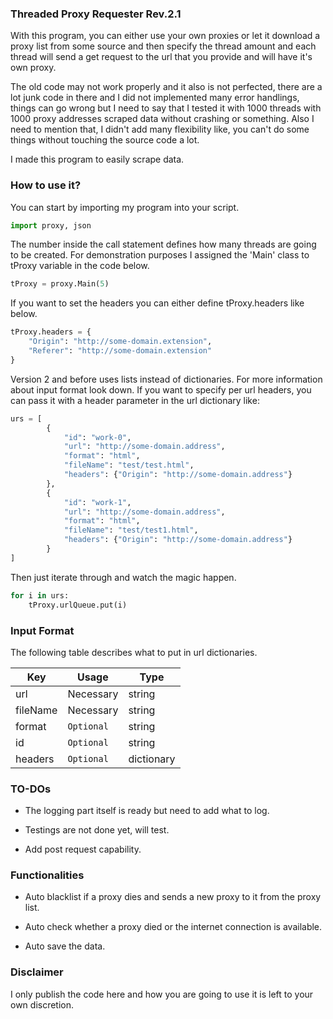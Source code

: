 ### Threaded Proxy Requester Rev.2.1

With this program, you can either use your own proxies or let it download a proxy list from some source and then specify the thread amount and each thread will send a get request to the url that you provide and will have it's own proxy.

The old code may not work properly and it also is not perfected, there are a lot junk code in there and I did not implemented many error handlings, things can go wrong but I need to say that I tested it with 1000 threads with 1000 proxy addresses scraped data without crashing or something. Also I need to mention that, I didn't add many flexibility like, you can't do some things without touching the source code a lot.

I made this program to easily scrape data.

### How to use it?

You can start by importing my program into your script.

```python
import proxy, json
```

The number inside the call statement defines how many threads are going to be created.
For demonstration purposes I assigned the 'Main' class to tProxy variable in the code below.

```python
tProxy = proxy.Main(5)
```

If you want to set the headers you can either define tProxy.headers like below.

```python
tProxy.headers = {
	"Origin": "http://some-domain.extension",
	"Referer": "http://some-domain.extension"
}
```

Version 2 and before uses lists instead of dictionaries. For more information about input format look down.
If you want to specify per url headers, you can pass it with a header parameter in the url dictionary like:

```python
urs = [
		{
			"id": "work-0",
			"url": "http://some-domain.address",
			"format": "html",
			"fileName": "test/test.html",
			"headers": {"Origin": "http://some-domain.address"}
		},
		{
			"id": "work-1",
			"url": "http://some-domain.address",
			"format": "html",
			"fileName": "test/test1.html",
			"headers": {"Origin": "http://some-domain.address"}
		}
]
```

Then just iterate through and watch the magic happen.

```python
for i in urs:
	tProxy.urlQueue.put(i)
```

### Input Format

The following table describes what to put in url dictionaries.

Key | Usage | Type
--- | --- | ---
url | Necessary | string
fileName | Necessary | string
format | `Optional` | string
id | `Optional` | string
headers | `Optional` | dictionary

### TO-DOs

- The logging part itself is ready but need to add what to log.

- Testings are not done yet, will test.

- Add post request capability.

### Functionalities

- Auto blacklist if a proxy dies and sends a new proxy to it from the proxy list.

- Auto check whether a proxy died or the internet connection is available.

- Auto save the data.

### Disclaimer

I only publish the code here and how you are going to use it is left to your own discretion.
